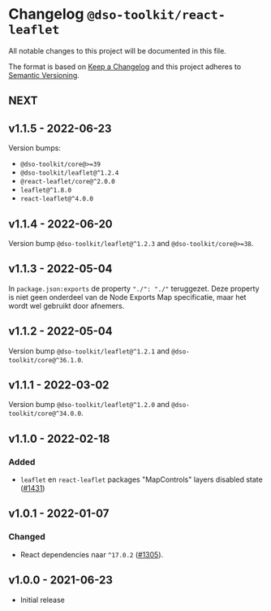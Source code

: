 # Changelog `@dso-toolkit/react-leaflet`
All notable changes to this project will be documented in this file.

The format is based on [Keep a Changelog](http://keepachangelog.com/en/1.0.0/) and this project adheres to [Semantic Versioning](http://semver.org/spec/v2.0.0.html).

## NEXT

## v1.1.5 - 2022-06-23

Version bumps:

* `@dso-toolkit/core@>=39`
* `@dso-toolkit/leaflet@^1.2.4`
* `@react-leaflet/core@^2.0.0`
* `leaflet@^1.8.0`
* `react-leaflet@^4.0.0`

## v1.1.4 - 2022-06-20

Version bump `@dso-toolkit/leaflet@^1.2.3` and `@dso-toolkit/core@>=38`.

## v1.1.3 - 2022-05-04

In `package.json:exports` de property `"./": "./"` teruggezet. Deze property is niet geen onderdeel van de Node Exports Map specificatie, maar het wordt wel gebruikt door afnemers.

## v1.1.2 - 2022-05-04

Version bump `@dso-toolkit/leaflet@^1.2.1` and `@dso-toolkit/core@^36.1.0`.

## v1.1.1 - 2022-03-02

Version bump `@dso-toolkit/leaflet@^1.2.0` and `@dso-toolkit/core@^34.0.0`.

## v1.1.0 - 2022-02-18

### Added
* `leaflet` en `react-leaflet` packages "MapControls" layers disabled state ([#1431](https://github.com/dso-toolkit/dso-toolkit/issues/1431))

## v1.0.1 - 2022-01-07

### Changed
* React dependencies naar `^17.0.2` ([#1305](https://github.com/dso-toolkit/dso-toolkit/issues/1305)).

## v1.0.0 - 2021-06-23
* Initial release
